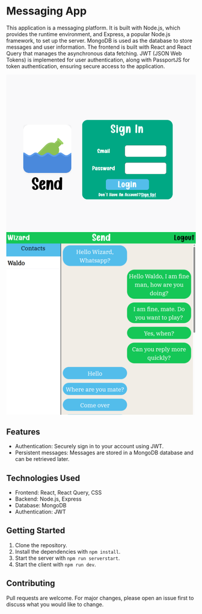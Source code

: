# Messaging App

This application is a messaging platform. It is built with Node.js, which provides the runtime environment, and Express, a popular Node.js framework, to set up the server. MongoDB is used as the database to store messages and user information. The frontend is built with React and React Query that manages the asynchronous data fetching. JWT (JSON Web Tokens) is implemented for user authentication, along with PassportJS for token authentication, ensuring secure access to the application.

![sign-in-page](./screenshots/image.png)
![main-page](./screenshots/image-1.png)

## Features

- Authentication: Securely sign in to your account using JWT.
- Persistent messages: Messages are stored in a MongoDB database and can be retrieved later.

## Technologies Used

- Frontend: React, React Query, CSS
- Backend: Node.js, Express
- Database: MongoDB
- Authentication: JWT

## Getting Started

1. Clone the repository.
2. Install the dependencies with `npm install`.
3. Start the server with `npm run serverstart`.
4. Start the client with `npm run dev`.

## Contributing

Pull requests are welcome. For major changes, please open an issue first to discuss what you would like to change.

